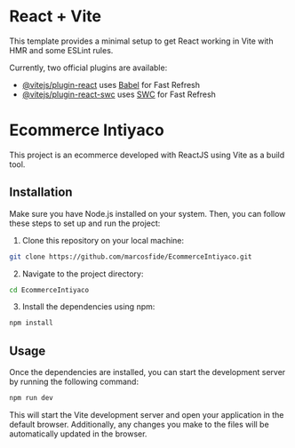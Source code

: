# React + Vite

This template provides a minimal setup to get React working in Vite with HMR and some ESLint rules.

Currently, two official plugins are available:

- [@vitejs/plugin-react](https://github.com/vitejs/vite-plugin-react/blob/main/packages/plugin-react/README.md) uses [Babel](https://babeljs.io/) for Fast Refresh
- [@vitejs/plugin-react-swc](https://github.com/vitejs/vite-plugin-react-swc) uses [SWC](https://swc.rs/) for Fast Refresh

# Ecommerce Intiyaco

This project is an ecommerce developed with ReactJS using Vite as a build tool.

## Installation

Make sure you have Node.js installed on your system. Then, you can follow these steps to set up and run the project:

1. Clone this repository on your local machine:
```bash
git clone https://github.com/marcosfide/EcommerceIntiyaco.git
```
2. Navigate to the project directory:
```bash
cd EcommerceIntiyaco
```
3. Install the dependencies using npm:
```bash
npm install
```

## Usage
Once the dependencies are installed, you can start the development server by running the following command:
```bash
npm run dev
```
This will start the Vite development server and open your application in the default browser. Additionally, any changes you make to the files will be automatically updated in the browser.